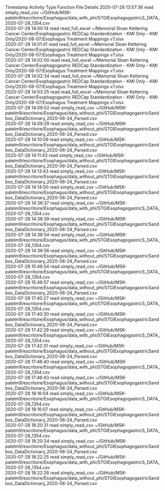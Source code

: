 Timestamp	Activity Type	Function	File	Details
2020-07-28 13:57:36	read	simply_read_csv	~/GitHub/MSK-patelm9/escritoire/Esophagus/data_with_phi/STGIEsophagogastricS_DATA_2020-07-28_1354.csv	
2020-07-28 14:00:14	read	read_full_excel	~/Memorial Sloan Kettering Cancer Center/Esophagogastric REDCap Standardization - KMI Only - KMI Only/2020-08-07/Esophagus Treatment Mappings v7.xlsx	
2020-07-28 14:01:41	read	read_full_excel	~/Memorial Sloan Kettering Cancer Center/Esophagogastric REDCap Standardization - KMI Only - KMI Only/2020-08-07/Esophagus Treatment Mappings v7.xlsx	
2020-07-28 14:02:00	read	read_full_excel	~/Memorial Sloan Kettering Cancer Center/Esophagogastric REDCap Standardization - KMI Only - KMI Only/2020-08-07/Esophagus Treatment Mappings v7.xlsx	
2020-07-28 14:02:34	read	read_full_excel	~/Memorial Sloan Kettering Cancer Center/Esophagogastric REDCap Standardization - KMI Only - KMI Only/2020-08-07/Esophagus Treatment Mappings v7.xlsx	
2020-07-28 14:03:25	read	read_full_excel	~/Memorial Sloan Kettering Cancer Center/Esophagogastric REDCap Standardization - KMI Only - KMI Only/2020-08-07/Esophagus Treatment Mappings v7.xlsx	
2020-07-28 14:09:02	read	simply_read_csv	~/GitHub/MSK-patelm9/escritoire/Esophagus/data_without_phi/STGIEsophagogastricSandbox_DataDictionary_2020-06-24_Parsed.csv	
2020-07-28 14:09:29	read	simply_read_csv	~/GitHub/MSK-patelm9/escritoire/Esophagus/data_without_phi/STGIEsophagogastricSandbox_DataDictionary_2020-06-24_Parsed.csv	
2020-07-28 14:10:09	read	simply_read_csv	~/GitHub/MSK-patelm9/escritoire/Esophagus/data_without_phi/STGIEsophagogastricSandbox_DataDictionary_2020-06-24_Parsed.csv	
2020-07-28 14:11:43	read	simply_read_csv	~/GitHub/MSK-patelm9/escritoire/Esophagus/data_without_phi/STGIEsophagogastricSandbox_DataDictionary_2020-06-24_Parsed.csv	
2020-07-28 14:13:43	read	simply_read_csv	~/GitHub/MSK-patelm9/escritoire/Esophagus/data_without_phi/STGIEsophagogastricSandbox_DataDictionary_2020-06-24_Parsed.csv	
2020-07-28 14:14:00	read	simply_read_csv	~/GitHub/MSK-patelm9/escritoire/Esophagus/data_without_phi/STGIEsophagogastricSandbox_DataDictionary_2020-06-24_Parsed.csv	
2020-07-28 14:36:37	read	simply_read_csv	~/GitHub/MSK-patelm9/escritoire/Esophagus/data_with_phi/STGIEsophagogastricS_DATA_2020-07-28_1354.csv	
2020-07-28 14:36:39	read	simply_read_csv	~/GitHub/MSK-patelm9/escritoire/Esophagus/data_without_phi/STGIEsophagogastricSandbox_DataDictionary_2020-06-24_Parsed.csv	
2020-07-28 14:36:54	read	simply_read_csv	~/GitHub/MSK-patelm9/escritoire/Esophagus/data_with_phi/STGIEsophagogastricS_DATA_2020-07-28_1354.csv	
2020-07-28 14:36:56	read	simply_read_csv	~/GitHub/MSK-patelm9/escritoire/Esophagus/data_without_phi/STGIEsophagogastricSandbox_DataDictionary_2020-06-24_Parsed.csv	
2020-07-28 15:46:54	read	simply_read_csv	~/GitHub/MSK-patelm9/escritoire/Esophagus/data_with_phi/STGIEsophagogastricS_DATA_2020-07-28_1354.csv	
2020-07-28 15:46:57	read	simply_read_csv	~/GitHub/MSK-patelm9/escritoire/Esophagus/data_without_phi/STGIEsophagogastricSandbox_DataDictionary_2020-06-24_Parsed.csv	
2020-07-28 17:40:27	read	simply_read_csv	~/GitHub/MSK-patelm9/escritoire/Esophagus/data_with_phi/STGIEsophagogastricS_DATA_2020-07-28_1354.csv	
2020-07-28 17:40:30	read	simply_read_csv	~/GitHub/MSK-patelm9/escritoire/Esophagus/data_without_phi/STGIEsophagogastricSandbox_DataDictionary_2020-06-24_Parsed.csv	
2020-07-28 17:42:29	read	simply_read_csv	~/GitHub/MSK-patelm9/escritoire/Esophagus/data_with_phi/STGIEsophagogastricS_DATA_2020-07-28_1354.csv	
2020-07-28 17:42:31	read	simply_read_csv	~/GitHub/MSK-patelm9/escritoire/Esophagus/data_without_phi/STGIEsophagogastricSandbox_DataDictionary_2020-06-24_Parsed.csv	
2020-07-28 17:46:40	read	simply_read_csv	~/GitHub/MSK-patelm9/escritoire/Esophagus/data_with_phi/STGIEsophagogastricS_DATA_2020-07-28_1354.csv	
2020-07-28 17:46:43	read	simply_read_csv	~/GitHub/MSK-patelm9/escritoire/Esophagus/data_without_phi/STGIEsophagogastricSandbox_DataDictionary_2020-06-24_Parsed.csv	
2020-07-28 18:16:04	read	simply_read_csv	~/GitHub/MSK-patelm9/escritoire/Esophagus/data_with_phi/STGIEsophagogastricS_DATA_2020-07-28_1354.csv	
2020-07-28 18:16:07	read	simply_read_csv	~/GitHub/MSK-patelm9/escritoire/Esophagus/data_without_phi/STGIEsophagogastricSandbox_DataDictionary_2020-06-24_Parsed.csv	
2020-07-28 18:20:31	read	simply_read_csv	~/GitHub/MSK-patelm9/escritoire/Esophagus/data_with_phi/STGIEsophagogastricS_DATA_2020-07-28_1354.csv	
2020-07-28 18:20:34	read	simply_read_csv	~/GitHub/MSK-patelm9/escritoire/Esophagus/data_without_phi/STGIEsophagogastricSandbox_DataDictionary_2020-06-24_Parsed.csv	
2020-07-28 18:22:25	read	simply_read_csv	~/GitHub/MSK-patelm9/escritoire/Esophagus/data_with_phi/STGIEsophagogastricS_DATA_2020-07-28_1354.csv	
2020-07-28 18:22:28	read	simply_read_csv	~/GitHub/MSK-patelm9/escritoire/Esophagus/data_without_phi/STGIEsophagogastricSandbox_DataDictionary_2020-06-24_Parsed.csv	
